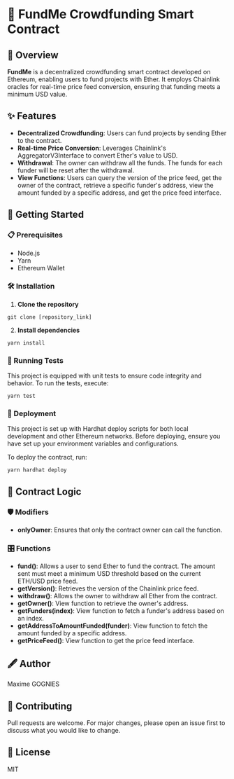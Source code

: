 # 🚀 FundMe Crowdfunding Smart Contract

## 📌 Overview

**FundMe** is a decentralized crowdfunding smart contract developed on Ethereum, enabling users to fund projects with Ether. It employs Chainlink oracles for real-time price feed conversion, ensuring that funding meets a minimum USD value.

## ✨ Features

- **Decentralized Crowdfunding**: Users can fund projects by sending Ether to the contract.
- **Real-time Price Conversion**: Leverages Chainlink's AggregatorV3Interface to convert Ether's value to USD.
- **Withdrawal**: The owner can withdraw all the funds. The funds for each funder will be reset after the withdrawal.
- **View Functions**: Users can query the version of the price feed, get the owner of the contract, retrieve a specific funder's address, view the amount funded by a specific address, and get the price feed interface.

## 🚀 Getting Started

### 📋 Prerequisites

- Node.js
- Yarn
- Ethereum Wallet

### 🛠️ Installation

1. **Clone the repository**

```
git clone [repository_link]
```

2. **Install dependencies**

```
yarn install
```

### 🧪 Running Tests

This project is equipped with unit tests to ensure code integrity and behavior. To run the tests, execute:

```
yarn test
```

### 🚀 Deployment

This project is set up with Hardhat deploy scripts for both local development and other Ethereum networks. Before deploying, ensure you have set up your environment variables and configurations.

To deploy the contract, run:

```
yarn hardhat deploy
```

## 📜 Contract Logic

### 🛡️ Modifiers

- **onlyOwner**: Ensures that only the contract owner can call the function.

### 🎛️ Functions

- **fund()**: Allows a user to send Ether to fund the contract. The amount sent must meet a minimum USD threshold based on the current ETH/USD price feed.
- **getVersion()**: Retrieves the version of the Chainlink price feed.
- **withdraw()**: Allows the owner to withdraw all Ether from the contract.
- **getOwner()**: View function to retrieve the owner's address.
- **getFunders(index)**: View function to fetch a funder's address based on an index.
- **getAddressToAmountFunded(funder)**: View function to fetch the amount funded by a specific address.
- **getPriceFeed()**: View function to get the price feed interface.

## 🖋️ Author

Maxime GOGNIES

## 🤝 Contributing

Pull requests are welcome. For major changes, please open an issue first to discuss what you would like to change.

## 📜 License

MIT
